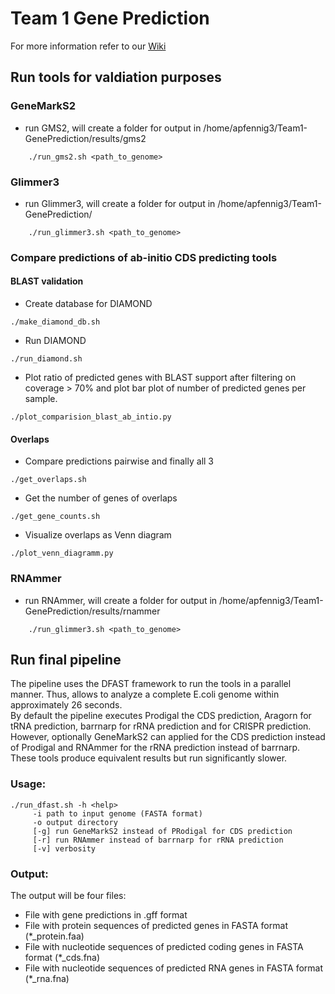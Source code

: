 # Team 1 Gene Prediction
For more information refer to our [Wiki](https://compgenomics2020.biosci.gatech.edu/Team_I_Gene_Prediction_Group)<br/>

## Run tools for valdiation purposes
### GeneMarkS2
- run GMS2, will create a folder for output in /home/apfennig3/Team1-GenePrediction/results/gms2<br/>
```
    ./run_gms2.sh <path_to_genome>
```
### Glimmer3 
- run Glimmer3, will create a folder for output in /home/apfennig3/Team1-GenePrediction/<br/>
```
    ./run_glimmer3.sh <path_to_genome> 
```

### Compare predictions of ab-initio CDS predicting tools
#### BLAST validation
- Create database for DIAMOND<br/>
```
./make_diamond_db.sh
```
- Run DIAMOND<br/>
```
./run_diamond.sh
```
- Plot ratio of predicted genes with BLAST support after filtering on coverage > 70% and plot bar plot of number of predicted genes per sample.<br/>
```
./plot_comparision_blast_ab_intio.py
```

#### Overlaps
- Compare predictions pairwise and finally all 3<br/>
```
./get_overlaps.sh
```
- Get the number of genes of overlaps<br/>
```
./get_gene_counts.sh
```
- Visualize overlaps as Venn diagram<br/>
```
./plot_venn_diagramm.py
```


### RNAmmer
- run RNAmmer, will create a folder for output in /home/apfennig3/Team1-GenePrediction/results/rnammer<br/>
```
    ./run_glimmer3.sh <path_to_genome>
```

## Run final pipeline
The pipeline uses the DFAST framework to run the tools in a parallel manner. Thus, allows to analyze a complete E.coli genome within approximately 26 seconds.<br/>
By default the pipeline executes Prodigal the CDS prediction, Aragorn for tRNA prediction, barrnarp for rRNA prediction and for CRISPR prediction. However, optionally GeneMarkS2 can applied for the CDS prediction instead of Prodigal and RNAmmer for the rRNA prediction instead of barrnarp. These tools produce equivalent results but run significantly slower.<br/>

### Usage:
```
./run_dfast.sh -h <help>
     -i path to input genome (FASTA format) 
     -o output directory
     [-g] run GeneMarkS2 instead of PRodigal for CDS prediction
     [-r] run RNAmmer instead of barrnarp for rRNA prediction 
     [-v] verbosity
```

### Output:
The output will be four files:
* File with gene predictions in .gff format
* File with protein sequences of predicted genes in FASTA format (*_protein.faa)
* File with nucleotide sequences of predicted coding genes in FASTA format (*_cds.fna)
* File with nucleotide sequences of predicted RNA genes in FASTA format (*_rna.fna)
 

